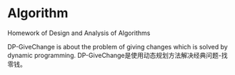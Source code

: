 # Algorithm
Homework of Design and Analysis of Algorithms

DP-GiveChange is about the problem of giving changes which is solved by dynamic programming.
DP-GiveChange是使用动态规划方法解决经典问题-找零钱。
